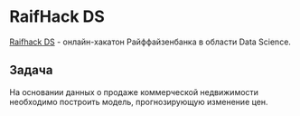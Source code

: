 # RaifHack DS
[Raifhack DS](https://raifhack.ru/) - онлайн-хакатон Райффайзенбанка в области Data Science.
## Задача
На основании данных о продаже коммерческой недвижимости необходимо построить модель, прогнозирующую изменение цен.
